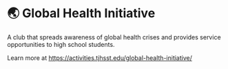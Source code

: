 # 🌏 Global Health Initiative

A club that spreads awareness of global health crises and provides service opportunities to high school students.

Learn more at https://activities.tjhsst.edu/global-health-initiative/